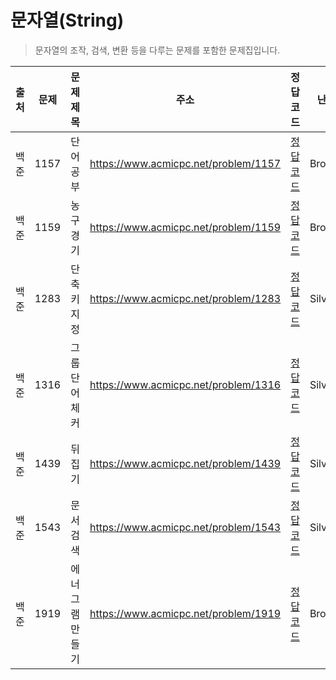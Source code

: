# 문자열(String)

> 문자열의 조작, 검색, 변환 등을 다루는 문제를 포함한 문제집입니다.

| 출처 | 문제 | 문제 제목       | 주소                                 | 정답 코드                   | 난이도   | 정답 여부 |
| ---- | ---- | --------------- | ------------------------------------ | --------------------------- | -------- | --------- |
| 백준 | 1157 | 단어 공부       | https://www.acmicpc.net/problem/1157 | [정답 코드](./0x02/1157.js) | Bronze.1 | ✅        |
| 백준 | 1159 | 농구 경기       | https://www.acmicpc.net/problem/1159 | [정답 코드](./0x02/1159.js) | Bronze.2 | ✅        |
| 백준 | 1283 | 단축키 지정     | https://www.acmicpc.net/problem/1283 | [정답 코드](./0x02/1283.js) | Silver.1 | ✅        |
| 백준 | 1316 | 그룹 단어 체커  | https://www.acmicpc.net/problem/1316 | [정답 코드](./0x02/1316.js) | Silver.5 | ✅        |
| 백준 | 1439 | 뒤집기          | https://www.acmicpc.net/problem/1439 | [정답 코드](./0x02/1439.js) | Silver.5 | ✅        |
| 백준 | 1543 | 문서 검색       | https://www.acmicpc.net/problem/1543 | [정답 코드](./0x02/1543.js) | Silver.5 | ✅        |
| 백준 | 1919 | 에너그램 만들기 | https://www.acmicpc.net/problem/1919 | [정답 코드](./0x02/1919.js) | Bronze.2 | ✅        |
